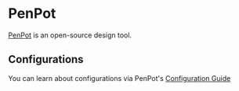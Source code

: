 # PenPot

[PenPot](https://penpot.app/) is an open-source design tool.

## Configurations

You can learn about configurations via PenPot's [Configuration Guide](https://help.penpot.app/technical-guide/configuration/)
